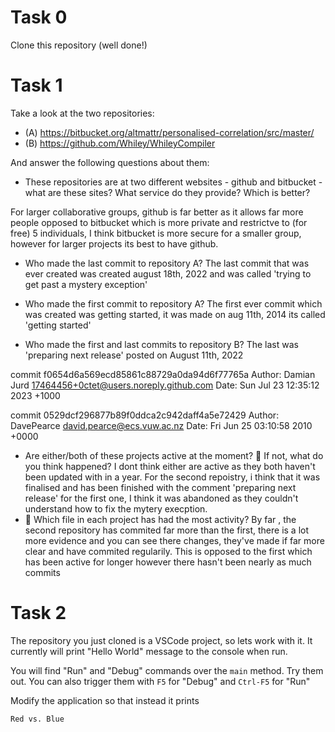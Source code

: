 # Task 0

Clone this repository (well done!)

# Task 1

Take a look at the two repositories:

  * (A) https://bitbucket.org/altmattr/personalised-correlation/src/master/
  * (B) https://github.com/Whiley/WhileyCompiler

And answer the following questions about them:

  * These repositories are at two different websites - github and bitbucket - what are these sites?  What service do they provide?  Which is better?

  For larger collaborative groups, github is far better as it allows far more people opposed to bitbucket which is more private and restrictve to (for free) 5 individuals, I think bitbucket is more secure for a smaller group, however for larger projects its best to have github.

  * Who made the last commit to repository A?
The last commit that was ever created was created august 18th, 2022 and was called 'trying to get past a mystery exception'

  * Who made the first commit to repository A?
  The first ever commit which was created was getting started, it was made on aug 11th, 2014 its called 'getting started'

  * Who made the first and last commits to repository B?
  The last was 'preparing next release' posted on August 11th, 2022

  commit f0654d6a569ecd85861c88729a0da94d6f77765a
Author: Damian Jurd <17464456+0ctet@users.noreply.github.com>
Date:   Sun Jul 23 12:35:12 2023 +1000

commit 0529dcf296877b89f0ddca2c942daff4a5e72429
Author: DavePearce <david.pearce@ecs.vuw.ac.nz>
Date:   Fri Jun 25 03:10:58 2010 +0000



  * Are either/both of these projects active at the moment? 🤔 If not, what do you think happened?
I dont think either are active as they both haven't been updated with in a year. For the second repoistry, i think that it was finalised and has been finished with the comment 'preparing next release' for the first one, I think it was abandoned as they couldn't understand how to fix the mytery execption.
  * 🤔 Which file in each project has had the most activity?
  By far , the second repository has commited far more than the first, there is a lot more evidence and you can see there changes, they've made if far more clear and have commited regularily. This is opposed to the first which has been active for longer however there hasn't been nearly as much commits 

# Task 2

The repository you just cloned is a VSCode project, so lets work with it.  It currently will print "Hello World" message to the console when run.

You will find "Run" and "Debug" commands over the `main` method.  Try them out.  You can also trigger them with `F5` for "Debug" and `Ctrl-F5` for "Run"

Modify the application so that instead it prints

~~~~~
Red vs. Blue
~~~~~

